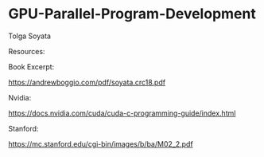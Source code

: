 # GPU-Parallel-Program-Development
Tolga Soyata


Resources: 

Book Excerpt: 

https://andrewboggio.com/pdf/soyata.crc18.pdf

Nvidia: 

https://docs.nvidia.com/cuda/cuda-c-programming-guide/index.html

Stanford: 

https://mc.stanford.edu/cgi-bin/images/b/ba/M02_2.pdf
